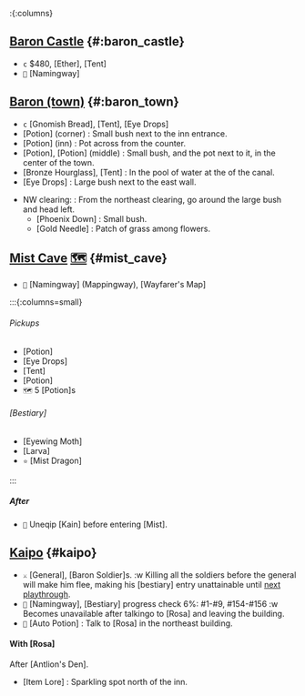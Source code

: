 :{:columns}

## [Baron Castle](@) {#:baron_castle}
+ `c` $480, [Ether], [Tent]
+ `💬` [Namingway]

## [Baron (town)](@) {#:baron_town}
+ `c` [Gnomish Bread], [Tent], [Eye Drops]
+ [Potion] (corner)
  : Small bush next to the inn entrance.
+ [Potion] (inn)
  : Pot across from the counter.
+ [Potion], [Potion] (middle)
  : Small bush, and the pot next to it, in the center of the town.
+ [Bronze Hourglass], [Tent]
  : In the pool of water at the of the canal.
+ [Eye Drops]
  : Large bush next to the east wall.
- NW clearing:
  : From the northeast clearing, go around the large bush and head left.
  + [Phoenix Down]
    : Small bush.  
  + [Gold Needle]
    : Patch of grass among flowers.
  

## [Mist Cave](@) [🗺️](https://steamcommunity.com/sharedfiles/filedetails/?id=317566256#407515) {#mist_cave}
+ `💬` [Namingway] (Mappingway), [Wayfarer's Map]

:::{:columns=small}

###### Pickups
+ [Potion]
+ [Eye Drops]
+ [Tent]
+ [Potion]
+ `🗺️` 5 [Potion]s
###### [Bestiary]
+ [Eyewing Moth]
+ [Larva]
+ `⭐` [Mist Dragon]

:::

##### After
+ `🧳` Uneqip [Kain] before entering [Mist].


## [Kaipo](@) {#kaipo}
+ `⚔️` [General], [Baron Soldier]s.
  :w Killing all the soldiers before the general will make him flee, making his [bestiary] entry unattainable until [next playthrough](NG+).
+ `💬` [Namingway], [Bestiary] progress check
    6%: #1-#9, #154-#156
    :w Becomes unavailable after talkingo to [Rosa] and leaving the building.
+ `💬` [Auto Potion]
  : Talk to [Rosa] in the northeast building.

#### With [Rosa]
After [Antlion's Den].
+ [Item Lore]
  : Sparkling spot north of the inn.